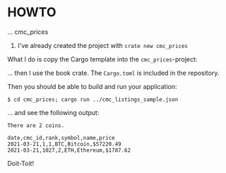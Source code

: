# HOWTO

... cmc_prices

1. I've already created the project with `crate new cmc_prices`

What I do is copy the Cargo template into the `cmc_prices`-project:

... then I use the book crate. The `Cargo.toml` is included in the repository.

Then you should be able to build and run your application:

```SHELL
$ cd cmc_prices; cargo run ../cmc_listings_sample.json
```

... and see the following output:

```TXT
There are 2 coins.

date,cmc_id,rank,symbol,name,price
2021-03-21,1,1,BTC,Bitcoin,$57220.49
2021-03-21,1027,2,ETH,Ethereum,$1787.62
```

Doit-Toit!
